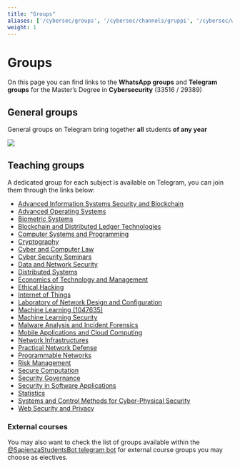 ```yaml
---
title: "Groups"
aliases: ['/cybersec/groups', '/cybersec/channels/gruppi', '/cybersec/whatsapp', '/cybersec/channels/whatsapp', '/cybersec/channels/telegram', '/29389/channels/groups']
weight: 1
---
```


# Groups

On this page you can find links to the **WhatsApp groups** and **Telegram groups** for the Master’s Degree in **Cybersecurity** (33516 / 29389)

## General groups

General groups on Telegram bring together **all** students **of any year**

[![](https://img.shields.io/badge/-general_cybersecurity_telegram_group-26A5E4?style=for-the-badge&logo=Telegram&logoColor=white&link=https://t.me/QtRSiqhwyL)](https://t.me/QtRSiqhwyL)

## Teaching groups

A dedicated group for each subject is available on Telegram, you can join them through the links below:

- [Advanced Information Systems Security and Blockchain](https://t.me/+elPZF0tnJ-xkYzJk)
- [Advanced Operating Systems](https://t.me/joinchat/JFDprRPo356iKWaUWmUBcA)
- [Biometric Systems](https://t.me/+cTqgWjub2OtiYTRk)
- [Blockchain and Distributed Ledger Technologies](https://t.me/joinchat/x45vqQjj-YA0MWM8)
- [Computer Systems and Programming](https://t.me/+WeMUQBv-PJsxODY8)
- [Cryptography](https://t.me/+F-SYInrFG8YzMzk0)
- [Cyber and Computer Law](https://t.me/joinchat/CfmfQxjQSWgoik4DMuDhsA)
- [Cyber Security Seminars](https://t.me/joinchat/CfmfQxXteHLLf1DR6K_SXg)
- [Data and Network Security](https://t.me/+FZi_f97BMsYyMDc8)
- [Distributed Systems](https://t.me/+GGxdP61DHeY4Yzg0)
- [Economics of Technology and Management](https://t.me/+U6AILrPjylWeY523)
- [Ethical Hacking](https://t.me/joinchat/CfmfQ1Hmwtu6I31Y90ArnA)
- [Internet of Things](https://t.me/joinchat/Ij0ughS_5Xg-YdTvfvKZ0A)
- [Laboratory of Network Design and Configuration](https://t.me/BDIpaE1riB)
- [Machine Learning (1047635)](https://t.me/joinchat/CfmfQxxDgqJ5XlaYr353zQ)
- [Machine Learning Security](https://t.me/+3HuZ0lN2M_pkYzk0)
- [Malware Analysis and Incident Forensics](https://t.me/joinchat/Szo8TuKBLaN4QGsW)
- [Mobile Applications and Cloud Computing](https://t.me/joinchat/CfmfQ0wDb1i3PsVS_itHpg)
- [Network Infrastructures](https://t.me/joinchat/CfmfQ0jQaxvUpWib9qKM2Q)
- [Practical Network Defense](https://t.me/joinchat/CfmfQ0Qzgm4pAlKUmX5yzw)
- [Programmable Networks](https://t.me/+6GecsNztjXZhYzg0)
- [Risk Management](https://t.me/+zh4i3_eJYw02ZjM0)
- [Secure Computation](https://t.me/+5HJXedepINZiMDI0)
- [Security Governance](https://t.me/joinchat/CfmfQ0lV3bjfytnH47gEaw)
- [Security in Software Applications](https://t.me/+wV3s2yUPAsE0YWNk)
- [Statistics](https://t.me/joinchat/TF9FYvEFNJOmUjeW)
- [Systems and Control Methods for Cyber-Physical Security](https://t.me/joinchat/CfmfQxqqqp9koNg-RXnAPg)
- [Web Security and Privacy](https://t.me/joinchat/Hyky-BMSGtEiNdEUZcHB9w)

### External courses

You may also want to check the list of groups available within the [@SapienzaStudentsBot telegram bot](https://telegram.me/SapienzaStudentsBot) for external course groups you may choose as electives.
